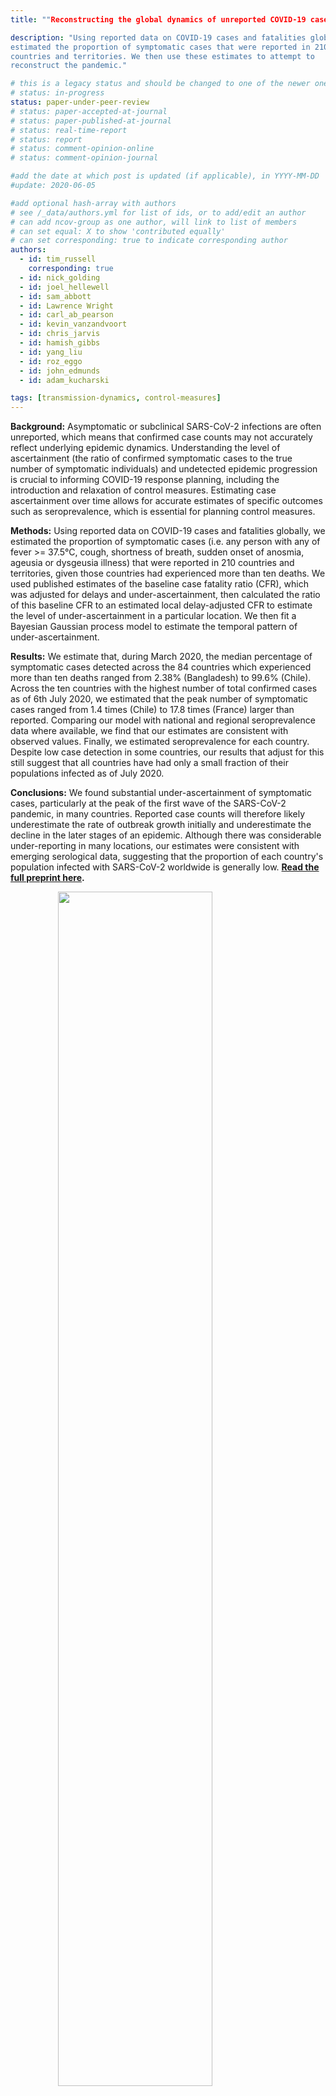 ```yaml
---
title: ""Reconstructing the global dynamics of unreported COVID-19 cases and infections" 

description: "Using reported data on COVID-19 cases and fatalities globally, we
estimated the proportion of symptomatic cases that were reported in 210
countries and territories. We then use these estimates to attempt to
reconstruct the pandemic."

# this is a legacy status and should be changed to one of the newer ones
# status: in-progress
status: paper-under-peer-review
# status: paper-accepted-at-journal
# status: paper-published-at-journal
# status: real-time-report
# status: report
# status: comment-opinion-online
# status: comment-opinion-journal

#add the date at which post is updated (if applicable), in YYYY-MM-DD
#update: 2020-06-05

#add optional hash-array with authors
# see /_data/authors.yml for list of ids, or to add/edit an author
# can add ncov-group as one author, will link to list of members
# can set equal: X to show 'contributed equally'
# can set corresponding: true to indicate corresponding author
authors:
  - id: tim_russell
    corresponding: true
  - id: nick_golding
  - id: joel_hellewell
  - id: sam_abbott
  - id: Lawrence Wright
  - id: carl_ab_pearson
  - id: kevin_vanzandvoort
  - id: chris_jarvis
  - id: hamish_gibbs
  - id: yang_liu
  - id: roz_eggo
  - id: john_edmunds
  - id: adam_kucharski

tags: [transmission-dynamics, control-measures]
---
```


**Background:** Asymptomatic or subclinical SARS-CoV-2 infections are often
unreported, which means that confirmed case counts may not accurately reflect
underlying epidemic dynamics. Understanding the level of ascertainment (the
ratio of confirmed symptomatic cases to the true number of symptomatic
individuals) and undetected epidemic progression is crucial to informing
COVID-19 response planning, including the introduction and relaxation of
control measures. Estimating case ascertainment over time allows for accurate
estimates of specific outcomes such as seroprevalence, which is essential for
planning control measures.

**Methods:** Using reported data on COVID-19 cases and fatalities globally, we
estimated the proportion of symptomatic cases (i.e. any person with any of
fever >= 37.5°C, cough, shortness of breath, sudden onset of anosmia, ageusia
or dysgeusia illness) that were reported in 210 countries and territories,
given those countries had experienced more than ten deaths. We used published
estimates of the baseline case fatality ratio (CFR), which was adjusted for
delays and under-ascertainment, then calculated the ratio of this baseline CFR
to an estimated local delay-adjusted CFR to estimate the level of
under-ascertainment in a particular location. We then fit a Bayesian Gaussian
process model to estimate the temporal pattern of under-ascertainment.


**Results:** We estimate that, during March 2020, the median percentage of
symptomatic cases detected across the 84 countries which experienced more than
ten deaths ranged from 2.38% (Bangladesh) to 99.6% (Chile). Across the ten
countries with the highest number of total confirmed cases as of 6th July 2020,
we estimated that the peak number of symptomatic cases ranged from 1.4 times
(Chile) to 17.8 times (France) larger than reported. Comparing our model with
national and regional seroprevalence data where available, we find that our
estimates are consistent with observed values. Finally, we estimated
seroprevalence for each country. Despite low case detection in some countries,
our results that adjust for this still suggest that all countries have had only
a small fraction of their populations infected as of July 2020.

**Conclusions:** We found substantial under-ascertainment of symptomatic cases, particularly at
the peak of the first wave of the SARS-CoV-2 pandemic, in many countries.
Reported case counts will therefore likely underestimate the rate of outbreak
growth initially and underestimate the decline in the later stages of an
epidemic. Although there was considerable under-reporting in many locations,
our estimates were consistent with emerging serological data, suggesting that
the proportion of each country's population infected with SARS-CoV-2 worldwide
is generally low.
**[Read the full preprint here](reports/UnderReporting.pdf).**

<img src="figures/under_reporting.png" width="70%" style="display: block; margin: auto;" />
***Figure 2: Confirmed case curves adjusted for temporal under-ascertainment.
Panel A: Confirmed cases (left) and adjusted cases (right) for the ten
countries with the highest number of confirmed cases. Panel B: Confirmed cases
(left) and adjusted cases (right) for the ten countries with the highest number
of confirmed cases after adjusting for under-ascertainment. There are two
countries which change between panels A and B: France and Mexico are replaced
by Chile and Peru respectively. Panel C: The same curves plotted in panel A,
but with a plot per country. Blue shaded region corresponds to the 95% CrI of
the adjusted curves. Panels A and B highlight between country variation whereas
panel C highlights within country variation.*
